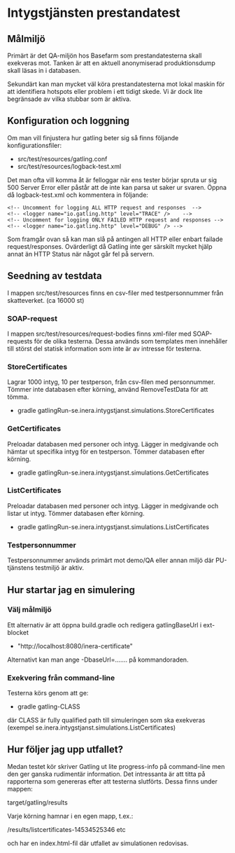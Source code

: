 # Intygstjänsten prestandatest

## Målmiljö
Primärt är det QA-miljön hos Basefarm som prestandatesterna skall exekveras mot. Tanken är att en aktuell anonymiserad produktionsdump skall läsas in i databasen.
 
Sekundärt kan man mycket väl köra prestandatesterna mot lokal maskin för att identifiera hotspots eller problem i ett tidigt skede. Vi är dock lite begränsade av vilka stubbar som är aktiva.

## Konfiguration och loggning
Om man vill finjustera hur gatling beter sig så finns följande konfigurationsfiler:

- src/test/resources/gatling.conf
- src/test/resources/logback-test.xml

Det man ofta vill komma åt är felloggar när ens tester börjar spruta ur sig 500 Server Error eller påstår att de inte kan parsa ut saker ur svaren. Öppna då logback-test.xml och kommentera in följande:

    <!-- Uncomment for logging ALL HTTP request and responses  -->
    <!-- <logger name="io.gatling.http" level="TRACE" />    -->
    <!-- Uncomment for logging ONLY FAILED HTTP request and responses -->
    <!-- <logger name="io.gatling.http" level="DEBUG" /> -->    
 
Som framgår ovan så kan man slå på antingen all HTTP eller enbart failade request/responses. Ovärderligt då Gatling inte ger särskilt mycket hjälp annat än HTTP Status när något går fel på servern. 

## Seedning av testdata
I mappen src/test/resources finns en csv-filer med testpersonnummer från skatteverket. (ca 16000 st)

### SOAP-request
I mappen src/test/resources/request-bodies finns xml-filer med SOAP-requests för de olika testerna. Dessa används som templates men innehåller till störst del statisk information som inte är av intresse för testerna.

### StoreCertificates
Lagrar 1000 intyg, 10 per testperson, från csv-filen med personnummer.
Tömmer inte databasen efter körning, använd RemoveTestData för att tömma.

- gradle gatlingRun-se.inera.intygstjanst.simulations.StoreCertificates

### GetCertificates
Preloadar databasen med personer och intyg.
Lägger in medgivande och hämtar ut specifika intyg för en testperson.
Tömmer databasen efter körning.

- gradle gatlingRun-se.inera.intygstjanst.simulations.GetCertificates

### ListCertificates
Preloadar databasen med personer och intyg.
Lägger in medgivande och listar ut intyg.
Tömmer databasen efter körning.

- gradle gatlingRun-se.inera.intygstjanst.simulations.ListCertificates


### Testpersonnummer
Testpersonnummer används primärt mot demo/QA eller annan miljö där PU-tjänstens testmiljö är aktiv.

## Hur startar jag en simulering

### Välj målmiljö
Ett alternativ är att öppna build.gradle och redigera gatlingBaseUrl i ext-blocket

- "http://localhost:8080/inera-certificate"

Alternativt kan man ange -DbaseUrl=....... på kommandoraden.

### Exekvering från command-line
Testerna körs genom att ge:

- gradle gatling-CLASS 

där CLASS är fully qualified path till simuleringen som ska exekveras
(exempel se.inera.intygstjanst.simulations.ListCertificates)


## Hur följer jag upp utfallet?
Medan testet kör skriver Gatling ut lite progress-info på command-line men den ger ganska rudimentär information. Det intressanta är att titta på rapporterna som genereras efter att testerna slutförts. Dessa finns under mappen:

target/gatling/results

Varje körning hamnar i en egen mapp, t.ex.:

/results/listcertificates-14534525346 etc

och har en index.html-fil där utfallet av simulationen redovisas.
